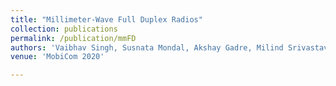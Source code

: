 ```yaml
---
title: "Millimeter-Wave Full Duplex Radios"
collection: publications
permalink: /publication/mmFD
authors: 'Vaibhav Singh, Susnata Mondal, Akshay Gadre, Milind Srivastava, Jeyanandh Paramesh, Swarun Kumar'
venue: 'MobiCom 2020'

---
```


